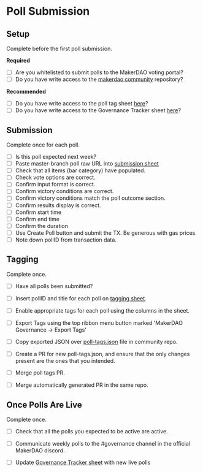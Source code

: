 
# Poll Submission

## Setup

Complete before the first poll submission.

**Required**
- [ ] Are you whitelisted to submit polls to the MakerDAO voting portal?
- [ ] Do you have write access to the [makerdao community](https://github.com/makerdao/community) repository?

**Recommended**
- [ ] Do you have write access to the poll tag sheet [here](https://docs.google.com/spreadsheets/d/1cgjUsVDyDtz8XoxEVQanTc0NZ84CMBZ4sfX_smJl2Kg/edit)? 
- [ ] Do you have write access to the Governance Tracker sheet [here](https://docs.google.com/spreadsheets/d/1LWNlv6hr8oXebk8rvXZBPRVDjN-3OrzI0IgLwBVk0vM/edit#gid=0)?

## Submission

Complete once for each poll.

- [ ] Is this poll expected next week?
- [ ] Paste master-branch poll raw URL into [submission sheet](https://vote.makerdao.com/polling/create)
- [ ] Check that all items (bar category) have populated.
- [ ] Check vote options are correct.
- [ ] Confirm input format is correct.
- [ ] Confirm victory conditions are correct.
- [ ] Confirm victory conditions match the poll outcome section.
- [ ] Confirm results display is correct.
- [ ] Confirm start time
- [ ] Confirm end time
- [ ] Confirm the duration
- [ ] Use Create Poll button and submit the TX. Be generous with gas prices.
- [ ] Note down pollID from transaction data.

## Tagging

Complete once.

- [ ] Have all polls been submitted?
- [ ] Insert pollID and title for each poll on [tagging sheet](https://docs.google.com/spreadsheets/d/1cgjUsVDyDtz8XoxEVQanTc0NZ84CMBZ4sfX_smJl2Kg/edit#gid=22794715).
- [ ] Enable appropriate tags for each poll using the columns in the sheet.
- [ ] Export Tags using the top ribbon menu button marked 'MakerDAO Governance -> Export Tags'
- [ ] Copy exported JSON over [poll-tags.json](https://github.com/makerdao/community/blob/master/governance/polls/meta/poll-tags.json) file in community repo.
- [ ] Create a PR for new poll-tags.json, and ensure that the only changes present are the ones that you intended.
- [ ] Merge poll tags PR.
- [ ] Merge automatically generated PR in the same repo.


## Once Polls Are Live

Complete once.

- [ ] Check that all the polls you expected to be active are active.
- [ ] Communicate weekly polls to the #governance channel in the official MakerDAO discord.
- [ ] Update [Governance Tracker sheet](https://docs.google.com/spreadsheets/d/1LWNlv6hr8oXebk8rvXZBPRVDjN-3OrzI0IgLwBVk0vM/edit#gid=0) with new live polls

